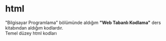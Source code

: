 # html
"Bilgisayar Programlama" bölümünde aldığım <b>"Web Tabanlı Kodlama"</b> ders kitabından aldığım kodlardır. <br>
Temel düzey html kodları
